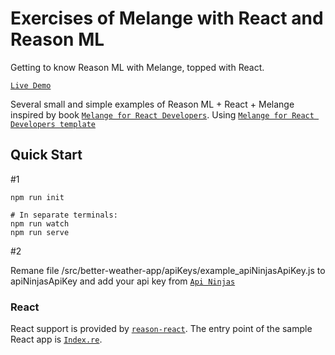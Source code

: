 # Exercises of Melange with React and Reason ML
Getting to know Reason ML with Melange, topped with React.

[`Live Demo`](https://reasonml.hajkli.com/)

Several small and simple examples of Reason ML + React + Melange inspired by book [`Melange for React Developers`](https://react-book.melange.re/).
Using [`Melange for React Developers template`](https://github.com/melange-re/melange-for-react-devs-template)

## Quick Start

#1
```shell
npm run init

# In separate terminals:
npm run watch
npm run serve

```

#2

Remane file /src/better-weather-app/apiKeys/example_apiNinjasApiKey.js to apiNinjasApiKey and add your api key from [`Api Ninjas`](https://api-ninjas.com/)

### React

React support is provided by
[`reason-react`](https://github.com/reasonml/reason-react/). The entry
point of the sample React app is [`Index.re`](Index.re).





